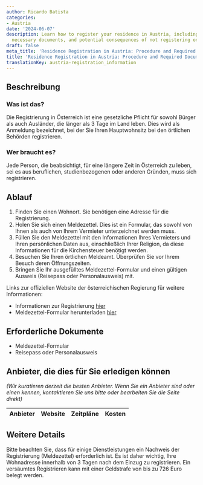 ```yaml
---
author: Ricardo Batista
categories:
- Austria
date: '2024-06-07'
description: Learn how to register your residence in Austria, including the process,
  necessary documents, and potential consequences of not registering on time.
draft: false
meta_title: 'Residence Registration in Austria: Procedure and Required Documents'
title: 'Residence Registration in Austria: Procedure and Required Documents'
translationKey: austria-registration_information
---
```



## Beschreibung
### Was ist das?
Die Registrierung in Österreich ist eine gesetzliche Pflicht für sowohl Bürger als auch Ausländer, die länger als 3 Tage im Land leben. Dies wird als Anmeldung bezeichnet, bei der Sie Ihren Hauptwohnsitz bei den örtlichen Behörden registrieren.

### Wer braucht es?
Jede Person, die beabsichtigt, für eine längere Zeit in Österreich zu leben, sei es aus beruflichen, studienbezogenen oder anderen Gründen, muss sich registrieren.

## Ablauf

1. Finden Sie einen Wohnort. Sie benötigen eine Adresse für die Registrierung.
2. Holen Sie sich einen Meldezettel. Dies ist ein Formular, das sowohl von Ihnen als auch von Ihrem Vermieter unterzeichnet werden muss.
3. Füllen Sie den Meldezettel mit den Informationen Ihres Vermieters und Ihren persönlichen Daten aus, einschließlich Ihrer Religion, da diese Informationen für die Kirchensteuer benötigt werden.
4. Besuchen Sie Ihren örtlichen Meldeamt. Überprüfen Sie vor Ihrem Besuch deren Öffnungszeiten.
5. Bringen Sie Ihr ausgefülltes Meldezettel-Formular und einen gültigen Ausweis (Reisepass oder Personalausweis) mit.

Links zur offiziellen Website der österreichischen Regierung für weitere Informationen:
- Informationen zur Registrierung [hier](https://www.oesterreich.gv.at/en/themen/living-and-working-in-austria/living-in-austria/Seite.270120.html)
- Meldezettel-Formular herunterladen [hier](https://www.wien.gv.at/verwaltung/meldeservice/formulare)

## Erforderliche Dokumente

- Meldezettel-Formular
- Reisepass oder Personalausweis

## Anbieter, die dies für Sie erledigen können
_(Wir kuratieren derzeit die besten Anbieter. Wenn Sie ein Anbieter sind oder einen kennen, kontaktieren Sie uns bitte oder bearbeiten Sie die Seite direkt)_

| Anbieter | Website | Zeitpläne | Kosten |
| --------------- | --------------- | :-------------: | :-------------: |

## Weitere Details
Bitte beachten Sie, dass für einige Dienstleistungen ein Nachweis der Registrierung (Meldezettel) erforderlich ist. Es ist daher wichtig, Ihre Wohnadresse innerhalb von 3 Tagen nach dem Einzug zu registrieren. Ein versäumtes Registrieren kann mit einer Geldstrafe von bis zu 726 Euro belegt werden.